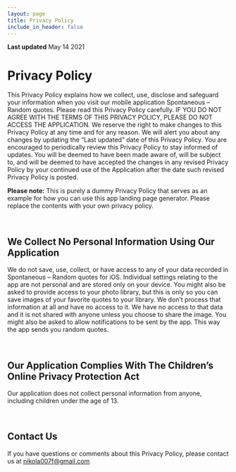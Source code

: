 ```yaml
---
layout: page
title: Privacy Policy
include_in_header: false
---
```


**Last updated**
May 14 2021

# Privacy Policy
This Privacy Policy explains how we collect, use, disclose and safeguard your information when you visit our mobile application Spontaneous – Random quotes. Please read this Privacy Policy carefully.  IF YOU DO NOT AGREE WITH THE TERMS OF THIS PRIVACY POLICY, PLEASE DO NOT ACCESS THE APPLICATION. We reserve the right to make changes to this Privacy Policy at any time and for any reason.  We will alert you about any changes by updating the “Last updated” date of this Privacy Policy.  You are encouraged to periodically review this Privacy Policy to stay informed of updates. You will be deemed to have been made aware of, will be subject to, and will be deemed to have accepted the changes in any revised Privacy Policy by your continued use of the Application after the date such revised Privacy Policy is posted.

**Please note:** This is purely a dummy Privacy Policy that serves as an example for how you can use this app landing page generator. Please replace the contents with your own privacy policy.

<br>

## We Collect No Personal Information Using Our Application
We do not save, use, collect, or have access to any of your data recorded in Spontaneous – Random quotes for iOS. Individual settings relating to the app are not personal and are stored only on your device. You might also be asked to provide access to your photo library, but this is only so you can save images of your favorite quotes to your library. We don’t process that information at all and have no access to it. We have no access to that data and it is not shared with anyone unless you choose to share the image. You might also be asked to allow notifications to be sent by the app. This way the app sends you random quotes.

<br>

## Our Application Complies With The Children’s Online Privacy Protection Act
Our application does not collect personal information from anyone, including children under the age of 13.

<br>

## Contact Us
If you have questions or comments about this Privacy Policy, please contact us at nikola007f@gmail.com
